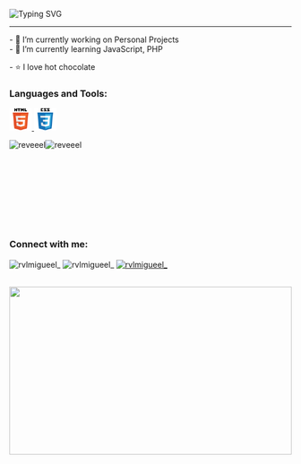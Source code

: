 ![Typing SVG](https://readme-typing-svg.demolab.com?font=monospace+Code&weight=600&size=32&pause=1000&color=800000&center=true&vCenter=true&width=1000&lines=Hi+my+name's+Miguel+Oliveira+!;Studying+to+be+a+Developer.)
<hr>
- 🔭 I’m currently working on Personal Projects <br>
- 🌱 I’m currently learning JavaScript, PHP
<p> - ⭐ I love hot chocolate </p>

<h3 align="left">Languages and Tools:</h3>
<p align="left"> <a href="https://www.w3.org/html/" target="_blank" rel="noreferrer"> <img src="https://raw.githubusercontent.com/devicons/devicon/master/icons/html5/html5-original-wordmark.svg" alt="html5" width="40" height="40"/> </a> <a href="https://www.w3schools.com/css/" target="_blank" rel="noreferrer"> <img src="https://raw.githubusercontent.com/devicons/devicon/master/icons/css3/css3-original-wordmark.svg" alt="css3" width="40" height="40"/> </a>  </p>

<p><img align="left" src="https://github-readme-stats.vercel.app/api?username=reveeel&theme=shadow_red&show_icons=true" alt="reveeel" /></p>

<p><img align="left" src="https://github-readme-stats.vercel.app/api/top-langs?username=reveeel&theme=shadow_red&show_icons=true&locale=en&layout=compact" alt="reveeel" /></p>
<br>
<br>
<br>
<br>
<br>
<br>
<br>
<br>
<br>
<h3 align="left">Connect with me:</h3> 
<p align="left">
<a href="https://github.com/reveeel" target="blank"> </a> <img align="center" src="https://img.shields.io/badge/GitHub-100000?style=for-the-badge&logo=github&logoColor=white" alt="rvlmigueel_" height="auto" width="auto" />
<a href="www.linkedin.com/in/migueloliveira-in" target="blank"> </a> <img align="center" src="https://img.shields.io/badge/LinkedIn-0077B5?style=for-the-badge&logo=linkedin&logoColor=white" alt="rvlmigueel_" height="auto" width="auto" />
<a href="https://instagram.com/rvlmigueel_" target="blank"><img align="center" src="https://img.shields.io/badge/Instagram-E4405F?style=for-the-badge&logo=instagram&logoColor=white" alt="rvlmigueel_" height="auto" width="auto" /></a> </p>
</p>
<br>
<img src="https://i.pinimg.com/originals/15/e7/e3/15e7e300166c962d3b8a22f60b5cac9e.gif" height="300px" width="100%"> </img>
